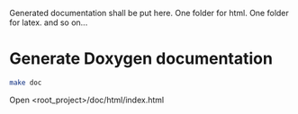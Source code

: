 Generated documentation shall be put here.
One folder for html.
One folder for latex.
and so on...

# Generate Doxygen documentation

```sh
make doc
```

Open <root_project>/doc/html/index.html